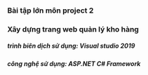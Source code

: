 ### Bài tập lớn môn project 2
### Xây dựng trang web quản lý kho hàng
##### trình biên dịch sử dụng: Visual studio 2019
##### công nghệ sử dụng: ASP.NET C# Framework
